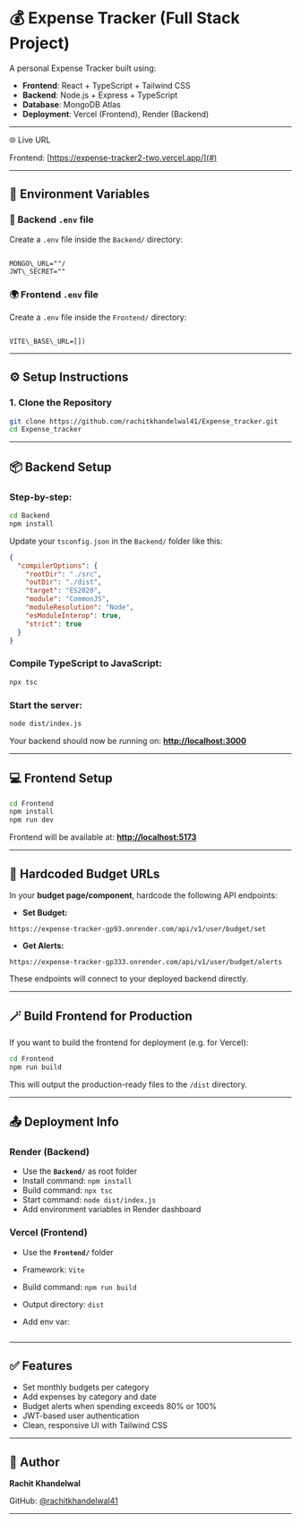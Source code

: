 
# 💰 Expense Tracker (Full Stack Project)

A personal Expense Tracker built using:

- **Frontend**: React + TypeScript + Tailwind CSS
- **Backend**: Node.js + Express + TypeScript
- **Database**: MongoDB Atlas
- **Deployment**: Vercel (Frontend), Render (Backend)

---

🌐 Live URL

Frontend: [https://expense-tracker2-two.vercel.app/](#)  


---

## 🧪 Environment Variables

### 🔐 Backend `.env` file

Create a `.env` file inside the `Backend/` directory:

```

MONGO\_URL=""/
JWT\_SECRET=""

```

### 🌍 Frontend `.env` file

Create a `.env` file inside the `Frontend/` directory:

```

VITE\_BASE\_URL=[])

````

---

## ⚙️ Setup Instructions

### 1. Clone the Repository

```bash
git clone https://github.com/rachitkhandelwal41/Expense_tracker.git
cd Expense_tracker
````

---

## 📦 Backend Setup

### Step-by-step:

```bash
cd Backend
npm install
```

Update your `tsconfig.json` in the `Backend/` folder like this:

```json
{
  "compilerOptions": {
    "rootDir": "./src",
    "outDir": "./dist",
    "target": "ES2020",
    "module": "CommonJS",
    "moduleResolution": "Node",
    "esModuleInterop": true,
    "strict": true
  }
}
```

### Compile TypeScript to JavaScript:

```bash
npx tsc
```

### Start the server:

```bash
node dist/index.js
```

Your backend should now be running on:
**[http://localhost:3000](http://localhost:3000)**

---

## 💻 Frontend Setup

```bash
cd Frontend
npm install
npm run dev
```

Frontend will be available at:
**[http://localhost:5173](http://localhost:5173)**

---

## 🔧 Hardcoded Budget URLs

In your **budget page/component**, hardcode the following API endpoints:

* **Set Budget:**

```
https://expense-tracker-gp93.onrender.com/api/v1/user/budget/set
```

* **Get Alerts:**

```
https://expense-tracker-gp333.onrender.com/api/v1/user/budget/alerts
```

These endpoints will connect to your deployed backend directly.

---

## 🪄 Build Frontend for Production

If you want to build the frontend for deployment (e.g. for Vercel):

```bash
cd Frontend
npm run build
```

This will output the production-ready files to the `/dist` directory.

---

## 📤 Deployment Info

### Render (Backend)

* Use the **`Backend/`** as root folder
* Install command: `npm install`
* Build command: `npx tsc`
* Start command: `node dist/index.js`
* Add environment variables in Render dashboard

### Vercel (Frontend)

* Use the **`Frontend/`** folder
* Framework: `Vite`
* Build command: `npm run build`
* Output directory: `dist`
* Add env var:

  ```
  
  ```

---

## ✅ Features

* Set monthly budgets per category
* Add expenses by category and date
* Budget alerts when spending exceeds 80% or 100%
* JWT-based user authentication
* Clean, responsive UI with Tailwind CSS

---

## 🧠 Author

**Rachit Khandelwal**

GitHub: [@rachitkhandelwal41](https://github.com/rachitkhandelwal41)

---

```

```
